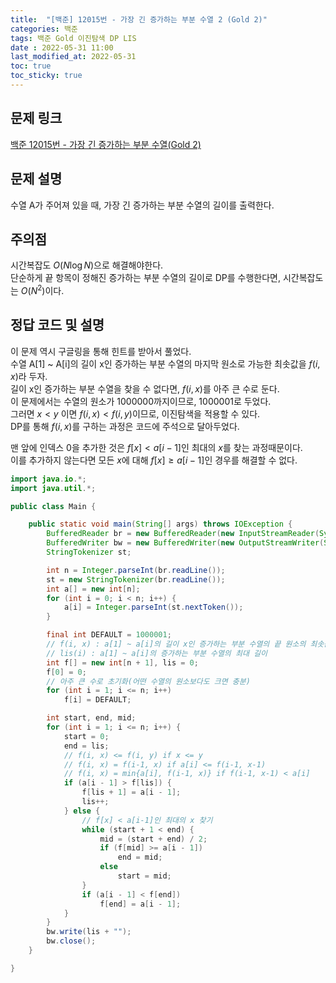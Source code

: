 ```yaml
---
title:  "[백준] 12015번 - 가장 긴 증가하는 부분 수열 2 (Gold 2)"
categories: 백준
tags: 백준 Gold 이진탐색 DP LIS
date : 2022-05-31 11:00
last_modified_at: 2022-05-31
toc: true
toc_sticky: true
---
```


## 문제 링크

[백준 12015번 - 가장 긴 증가하는 부분 수열(Gold 2)](https://www.acmicpc.net/problem/12015)

## 문제 설명

수열 A가 주어져 있을 때, 가장 긴 증가하는 부분 수열의 길이를 출력한다.

## 주의점

시간복잡도 $O(N\log N)$으로 해결해야한다.  
단순하게 끝 항목이 정해진 증가하는 부분 수열의 길이로 DP를 수행한다면, 시간복잡도는 $O(N^2)$이다.  

## 정답 코드 및 설명

이 문제 역시 구글링을 통해 힌트를 받아서 풀었다.  
수열 A[1] ~ A[i]의 길이 x인 증가하는 부분 수열의 마지막 원소로 가능한 최솟값을 $f(i, x)$라 두자.  
길이 x인 증가하는 부분 수열을 찾을 수 없다면, $f(i, x)$를 아주 큰 수로 둔다.  
이 문제에서는 수열의 원소가 1000000까지이므로, 1000001로 두었다.  
그러면 $x < y$ 이면 $f(i, x) < f(i, y)$이므로, 이진탐색을 적용할 수 있다.  
DP를 통해 $f(i, x)$를 구하는 과정은 코드에 주석으로 달아두었다.

맨 앞에 인덱스 0을 추가한 것은 $f[x] < a[i-1]$인 최대의 $x$를 찾는 과정때문이다.  
이를 추가하지 않는다면 모든 $x$에 대해 $f[x] \geq a[i-1]$인 경우를 해결할 수 없다.

```java
import java.io.*;
import java.util.*;

public class Main {

    public static void main(String[] args) throws IOException {
        BufferedReader br = new BufferedReader(new InputStreamReader(System.in));
        BufferedWriter bw = new BufferedWriter(new OutputStreamWriter(System.out));
        StringTokenizer st;

        int n = Integer.parseInt(br.readLine());
        st = new StringTokenizer(br.readLine());
        int a[] = new int[n];
        for (int i = 0; i < n; i++) {
            a[i] = Integer.parseInt(st.nextToken());
        }

        final int DEFAULT = 1000001;
        // f(i, x) : a[1] ~ a[i]의 길이 x인 증가하는 부분 수열의 끝 원소의 최솟값
        // lis(i) : a[1] ~ a[i]의 증가하는 부분 수열의 최대 길이
        int f[] = new int[n + 1], lis = 0;
        f[0] = 0;
        // 아주 큰 수로 초기화(어떤 수열의 원소보다도 크면 충분)
        for (int i = 1; i <= n; i++)
            f[i] = DEFAULT;

        int start, end, mid;
        for (int i = 1; i <= n; i++) {
            start = 0;
            end = lis;
            // f(i, x) <= f(i, y) if x <= y
            // f(i, x) = f(i-1, x) if a[i] <= f(i-1, x-1)
            // f(i, x) = min{a[i], f(i-1, x)} if f(i-1, x-1) < a[i]
            if (a[i - 1] > f[lis]) {
                f[lis + 1] = a[i - 1];
                lis++;
            } else {
                // f[x] < a[i-1]인 최대의 x 찾기
                while (start + 1 < end) {
                    mid = (start + end) / 2;
                    if (f[mid] >= a[i - 1])
                        end = mid;
                    else
                        start = mid;
                }
                if (a[i - 1] < f[end])
                    f[end] = a[i - 1];
            }
        }
        bw.write(lis + "");
        bw.close();
    }

}
```
